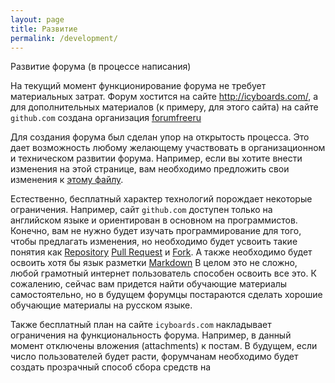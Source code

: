 ```yaml
---
layout: page
title: Развитие
permalink: /development/
---
```

Развитие форума (в процессе написания)

На текущий момент функционирование форума не требует материальных затрат. Форум хостится на сайте http://icyboards.com/, а для дополнительных материалов (к примеру, для этого сайта) на сайте `github.com` создана организация [forumfreeru](https://github.com/forumfreeru)

Для создания форума был сделан упор на открытость процесса. Это дает возможность любому желающему участвовать в организационном и техническом развитии форума. Например, если вы хотите внести изменения на этой странице, вам необходимо предложить свои изменения к [этому файлу](https://github.com/forumfreeru/forumfreeru.github.io/blob/master/development.md).

Естественно, бесплатный характер технологий порождает некоторые ограничения. Например, сайт `github.com` доступен только на английском языке и ориентирован в основном на программистов. Конечно, вам не нужно будет изучать программирование для того, чтобы предлагать изменения, но необходимо будет усвоить такие понятия как [Repository](https://help.github.com/articles/create-a-repo/) [Pull Request](https://help.github.com/articles/about-pull-requests/) и [Fork](https://help.github.com/articles/fork-a-repo/#fork-an-example-repository). А также необходимо будет освоить хотя бы язык разметки [Markdown](https://help.github.com/articles/basic-writing-and-formatting-syntax/) В целом это не сложно, любой грамотный интернет пользователь способен освоить все это. К сожалению, сейчас вам придется найти обучающие материалы самостоятельно, но в будущем форумцы постараются сделать хорошие обучающие материалы на русском языке. 

Также бесплатный план на сайте `icyboards.com` накладывает ограничения на функциональность форума. Например, в данный момент отключены вложения (attachments) к постам. В будущем, если число пользователей будет расти, форумчанам необходимо будет создать прозрачный способ сбора средств на


